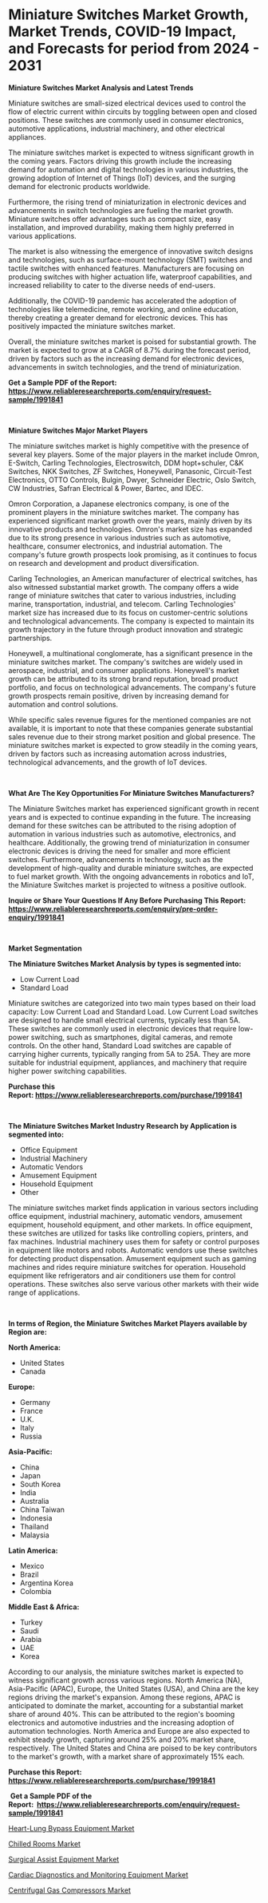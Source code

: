 <p><h1>Miniature Switches Market Growth, Market Trends, COVID-19 Impact, and Forecasts for period from 2024 - 2031</h1></p><p><strong>Miniature Switches Market Analysis and Latest Trends</strong></p>
<p><p>Miniature switches are small-sized electrical devices used to control the flow of electric current within circuits by toggling between open and closed positions. These switches are commonly used in consumer electronics, automotive applications, industrial machinery, and other electrical appliances.</p><p>The miniature switches market is expected to witness significant growth in the coming years. Factors driving this growth include the increasing demand for automation and digital technologies in various industries, the growing adoption of Internet of Things (IoT) devices, and the surging demand for electronic products worldwide.</p><p>Furthermore, the rising trend of miniaturization in electronic devices and advancements in switch technologies are fueling the market growth. Miniature switches offer advantages such as compact size, easy installation, and improved durability, making them highly preferred in various applications.</p><p>The market is also witnessing the emergence of innovative switch designs and technologies, such as surface-mount technology (SMT) switches and tactile switches with enhanced features. Manufacturers are focusing on producing switches with higher actuation life, waterproof capabilities, and increased reliability to cater to the diverse needs of end-users.</p><p>Additionally, the COVID-19 pandemic has accelerated the adoption of technologies like telemedicine, remote working, and online education, thereby creating a greater demand for electronic devices. This has positively impacted the miniature switches market.</p><p>Overall, the miniature switches market is poised for substantial growth. The market is expected to grow at a CAGR of 8.7% during the forecast period, driven by factors such as the increasing demand for electronic devices, advancements in switch technologies, and the trend of miniaturization.</p></p>
<p><strong>Get a Sample PDF of the Report:&nbsp; <a href="https://www.reliableresearchreports.com/enquiry/request-sample/1991841">https://www.reliableresearchreports.com/enquiry/request-sample/1991841</a></strong></p>
<p>&nbsp;</p>
<p><strong>Miniature Switches Major Market Players</strong></p>
<p><p>The miniature switches market is highly competitive with the presence of several key players. Some of the major players in the market include Omron, E-Switch, Carling Technologies, Electroswitch, DDM hopt+schuler, C&K Switches, NKK Switches, ZF Switches, Honeywell, Panasonic, Circuit-Test Electronics, OTTO Controls, Bulgin, Dwyer, Schneider Electric, Oslo Switch, CW Industries, Safran Electrical & Power, Bartec, and IDEC.</p><p>Omron Corporation, a Japanese electronics company, is one of the prominent players in the miniature switches market. The company has experienced significant market growth over the years, mainly driven by its innovative products and technologies. Omron's market size has expanded due to its strong presence in various industries such as automotive, healthcare, consumer electronics, and industrial automation. The company's future growth prospects look promising, as it continues to focus on research and development and product diversification.</p><p>Carling Technologies, an American manufacturer of electrical switches, has also witnessed substantial market growth. The company offers a wide range of miniature switches that cater to various industries, including marine, transportation, industrial, and telecom. Carling Technologies' market size has increased due to its focus on customer-centric solutions and technological advancements. The company is expected to maintain its growth trajectory in the future through product innovation and strategic partnerships.</p><p>Honeywell, a multinational conglomerate, has a significant presence in the miniature switches market. The company's switches are widely used in aerospace, industrial, and consumer applications. Honeywell's market growth can be attributed to its strong brand reputation, broad product portfolio, and focus on technological advancements. The company's future growth prospects remain positive, driven by increasing demand for automation and control solutions.</p><p>While specific sales revenue figures for the mentioned companies are not available, it is important to note that these companies generate substantial sales revenue due to their strong market position and global presence. The miniature switches market is expected to grow steadily in the coming years, driven by factors such as increasing automation across industries, technological advancements, and the growth of IoT devices.</p></p>
<p>&nbsp;</p>
<p><strong>What Are The Key Opportunities For Miniature Switches Manufacturers?</strong></p>
<p><p>The Miniature Switches market has experienced significant growth in recent years and is expected to continue expanding in the future. The increasing demand for these switches can be attributed to the rising adoption of automation in various industries such as automotive, electronics, and healthcare. Additionally, the growing trend of miniaturization in consumer electronic devices is driving the need for smaller and more efficient switches. Furthermore, advancements in technology, such as the development of high-quality and durable miniature switches, are expected to fuel market growth. With the ongoing advancements in robotics and IoT, the Miniature Switches market is projected to witness a positive outlook.</p></p>
<p><strong>Inquire or Share Your Questions If Any Before Purchasing This Report: <a href="https://www.reliableresearchreports.com/enquiry/pre-order-enquiry/1991841">https://www.reliableresearchreports.com/enquiry/pre-order-enquiry/1991841</a></strong></p>
<p>&nbsp;</p>
<p><strong>Market Segmentation</strong></p>
<p><strong>The Miniature Switches Market Analysis by types is segmented into:</strong></p>
<p><ul><li>Low Current Load</li><li>Standard Load</li></ul></p>
<p><p>Miniature switches are categorized into two main types based on their load capacity: Low Current Load and Standard Load. Low Current Load switches are designed to handle small electrical currents, typically less than 5A. These switches are commonly used in electronic devices that require low-power switching, such as smartphones, digital cameras, and remote controls. On the other hand, Standard Load switches are capable of carrying higher currents, typically ranging from 5A to 25A. They are more suitable for industrial equipment, appliances, and machinery that require higher power switching capabilities.</p></p>
<p><strong>Purchase this Report:&nbsp;<a href="https://www.reliableresearchreports.com/purchase/1991841">https://www.reliableresearchreports.com/purchase/1991841</a></strong></p>
<p>&nbsp;</p>
<p><strong>The Miniature Switches Market Industry Research by Application is segmented into:</strong></p>
<p><ul><li>Office Equipment</li><li>Industrial Machinery</li><li>Automatic Vendors</li><li>Amusement Equipment</li><li>Household Equipment</li><li>Other</li></ul></p>
<p><p>The miniature switches market finds application in various sectors including office equipment, industrial machinery, automatic vendors, amusement equipment, household equipment, and other markets. In office equipment, these switches are utilized for tasks like controlling copiers, printers, and fax machines. Industrial machinery uses them for safety or control purposes in equipment like motors and robots. Automatic vendors use these switches for detecting product dispensation. Amusement equipment such as gaming machines and rides require miniature switches for operation. Household equipment like refrigerators and air conditioners use them for control operations. These switches also serve various other markets with their wide range of applications.</p></p>
<p>&nbsp;</p>
<p><strong>In terms of Region, the Miniature Switches Market Players available by Region are:</strong></p>
<p>
    <p> <strong> North America: </strong>
        <ul>
            <li>United States</li>
            <li>Canada</li>
        </ul>
        </p> 
    <p> <strong> Europe: </strong>
        <ul>
            <li>Germany</li>
            <li>France</li>
            <li>U.K.</li>
            <li>Italy</li>
            <li>Russia</li>
        </ul>
        </p> 
    <p> <strong> Asia-Pacific: </strong>
        <ul>
            <li>China</li>
            <li>Japan</li>
            <li>South Korea</li>
            <li>India</li>
            <li>Australia</li>
            <li>China Taiwan</li>
            <li>Indonesia</li>
            <li>Thailand</li>
            <li>Malaysia</li>
        </ul>
        </p> 
    <p> <strong> Latin America: </strong>
        <ul>
            <li>Mexico</li>
            <li>Brazil</li>
            <li>Argentina Korea</li>
            <li>Colombia</li>
        </ul>
        </p> 
    <p> <strong> Middle East & Africa: </strong>
        <ul>
            <li>Turkey</li>
            <li>Saudi</li>
            <li>Arabia</li>
            <li>UAE</li>
            <li>Korea</li>
        </ul>
    </p>
    </p>
<p><p>According to our analysis, the miniature switches market is expected to witness significant growth across various regions. North America (NA), Asia-Pacific (APAC), Europe, the United States (USA), and China are the key regions driving the market's expansion. Among these regions, APAC is anticipated to dominate the market, accounting for a substantial market share of around 40%. This can be attributed to the region's booming electronics and automotive industries and the increasing adoption of automation technologies. North America and Europe are also expected to exhibit steady growth, capturing around 25% and 20% market share, respectively. The United States and China are poised to be key contributors to the market's growth, with a market share of approximately 15% each.</p></p>
<p><strong>Purchase this Report: <a href="https://www.reliableresearchreports.com/purchase/1991841">https://www.reliableresearchreports.com/purchase/1991841</a></strong></p>
<p>&nbsp;<strong>Get a Sample PDF of the Report:&nbsp;&nbsp;<a href="https://www.reliableresearchreports.com/enquiry/request-sample/1991841">https://www.reliableresearchreports.com/enquiry/request-sample/1991841</a></strong></p>
<p><strong></strong></p>
<p><p><a href="https://medium.com/@gloriariley1968/heart-lung-bypass-equipment-market-comprehensive-assessment-by-type-application-and-geography-b0d44e64749d">Heart-Lung Bypass Equipment Market</a></p><p><a href="https://github.com/amae102299/Market-Research-Report-List-2/blob/main/chilled-rooms-market.md">Chilled Rooms Market</a></p><p><a href="https://medium.com/@gloriariley1968/surgical-assist-equipment-market-analysis-and-sze-forecasted-for-period-from-2023-to-2030-926c231f0334">Surgical Assist Equipment Market</a></p><p><a href="https://medium.com/@gloriariley1968/cardiac-diagnostics-and-monitoring-equipment-market-insight-market-trends-growth-forecasted-from-02e220cebc02">Cardiac Diagnostics and Monitoring Equipment Market</a></p><p><a href="https://github.com/prosalinda88/Market-Research-Report-List-2/blob/main/centrifugal-gas-compressors-market.md">Centrifugal Gas Compressors Market</a></p></p>